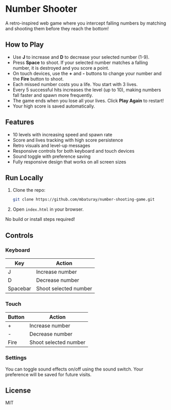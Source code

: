 # Number Shooter

A retro-inspired web game where you intercept falling numbers by matching and shooting them before they reach the bottom!

## How to Play

- Use **J** to increase and **D** to decrease your selected number (1-9).
- Press **Space** to shoot. If your selected number matches a falling number, it is destroyed and you score a point.
- On touch devices, use the **+** and **-** buttons to change your number and the **Fire** button to shoot.
- Each missed number costs you a life. You start with 3 lives.
- Every 5 successful hits increases the level (up to 10), making numbers fall faster and spawn more frequently.
- The game ends when you lose all your lives. Click **Play Again** to restart!
- Your high score is saved automatically.

## Features

- 10 levels with increasing speed and spawn rate
- Score and lives tracking with high score persistence
- Retro visuals and level-up messages
- Responsive controls for both keyboard and touch devices
- Sound toggle with preference saving
- Fully responsive design that works on all screen sizes

## Run Locally

1. Clone the repo:
   ```sh
   git clone https://github.com/mbaturay/number-shooting-game.git
   ```
2. Open `index.html` in your browser.

No build or install steps required!

## Controls

### Keyboard
| Key      | Action                |
|----------|-----------------------|
| J        | Increase number       |
| D        | Decrease number       |
| Spacebar | Shoot selected number |

### Touch
| Button   | Action                |
|----------|-----------------------|
| +        | Increase number       |
| -        | Decrease number       |
| Fire     | Shoot selected number |

### Settings
You can toggle sound effects on/off using the sound switch. Your preference will be saved for future visits.

## License

MIT
